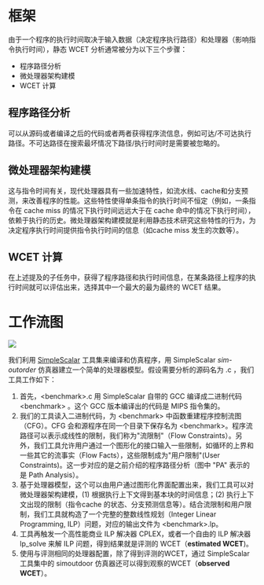 # 框架
由于一个程序的执行时间取决于输入数据（决定程序执行路径）和处理器（影响指令执行时间），静态 WCET 分析通常被分为以下三个步骤：

* 程序路径分析
* 微处理器架构建模
* WCET 计算

## 程序路径分析
可以从源码或者编译之后的代码或者两者获得程序流信息，例如可达/不可达执行路径。不可达路径在搜索最坏情况下路径/执行时间时是需要被忽略的。

## 微处理器架构建模
这与指令时间有关，现代处理器具有一些加速特性，如流水线、cache和分支预测，来改善程序的性能。这些特性使得单条指令的执行时间不恒定（例如，一条指令在 cache miss 的情况下执行时间远远大于在 cache 命中的情况下执行时间），依赖于执行的历史。微处理器架构建模就是利用静态技术研究这些特性的行为，为决定程序执行时间提供指令执行时间的信息（如cache miss 发生的次数等）。

## WCET 计算
在上述提及的子任务中，获得了程序路径和执行时间信息，在某条路径上程序的执行时间就可以评估出来，选择其中一个最大的最为最终的 WCET 结果。

# 工作流图
![](http://www.comp.nus.edu.sg/~rpembed/chronos/images/flow.png)

我们利用 [SimpleScalar](http://www.simplescalar.com/) 工具集来编译和仿真程序，用 SimpleScalar *sim-outorder* 仿真器建立一个简单的处理器模型。假设需要分析的源码名为 <benchmark>.c ，我们工具工作如下：

1. 首先，\<benchmark\>.c 用 SimpleScalar 自带的 GCC 编译成二进制代码 \<benchmark\> 。这个 GCC 版本编译出的代码是 MIPS 指令集的。
2. 我们的工具读入二进制代码，为 \<benchmark\> 中函数重建程序控制流图（CFG）。CFG 会和源程序在同一个目录下保存名为 \<benchmark\>。程序流路径可以表示成线性的限制，我们称为"流限制"（Flow Constraints）。另外，我们工具允许用户通过一个图形化的接口输入一些限制，如循环的上界和一些其它的流事实（Flow Facts），这些限制成为"用户限制"(User Constraints)。这一步对应的是之前介绍的程序路径分析（图中 "PA" 表示的是 Path Analysis）。
3. 基于处理器模型，这个可以由用户通过图形化界面配置出来，我们工具可以对微处理器架构建模，(1) 根据执行上下文得到基本块的时间信息；(2) 执行上下文出现的限制（指令cache 的状态、分支预测信息等）。结合流限制和用户限制，我们工具就构造了一个完整的整数线性规划（Integer Linear Programming, ILP）问题，对应的输出文件为 \<benchmark\>.lp。
4. 工具再触发一个高性能商业 ILP 解决器 CPLEX，或者一个自由的 ILP 解决器 lp_solve 来解 ILP 问题，得到结果就是评测的 WCET（**estimated WCET**)。
5. 使用与评测相同的处理器配置，除了得到评测的WCET，通过 SimpleScalar 工具集中的 simoutdoor 仿真器还可以得到观察的WCET（**observed WCET**）。
